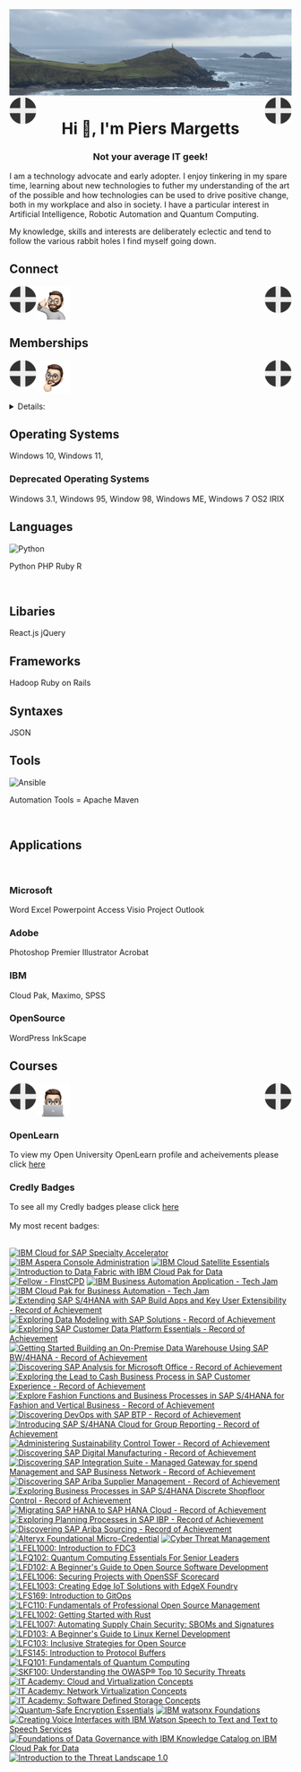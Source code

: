 <img align="centre" src="/images/image.jpeg">
<img align="left" src="/images/Flag - St Piran.svg" width="48"><img align="right" src="/images/Flag - St Piran.svg" width="48"> <h1 align="center">Hi 👋, I'm Piers Margetts</h1> 

<h3 align="center">Not your average IT geek!</h3>

I am a technology advocate and early adopter. I enjoy tinkering in my spare time, learning about new technologies to futher my understanding of the art of the possible and how technologies can be used to drive positive change, both in my workplace and also in society.
I have a particular interest in Artificial Intelligence, Robotic Automation and Quantum Computing.

My knowledge, skills and interests are deliberately eclectic and tend to follow the various rabbit holes I find myself going down.

## Connect
<img align="left" src="/images/Flag - St Piran.svg" width="48"><img align="right" src="/images/Flag - St Piran.svg" width="48"> <img height="60" align="center" src="/images/connect-sticker.png">

## Memberships
<img align="left" src="/images/Flag - St Piran.svg" width="48"><img align="right" src="/images/Flag - St Piran.svg" width="48"> <img height="60" align="center" src="/images/thoughtful-sticker.png">

<details>

<summary>Details:</summary>

[Royal Society of Arts](https://www.thersa.org/) (RSA)
<br>
[Royal Institution](https://www.rigb.org/) (Ri)
<br>
[Royal Society of Literature](https://rsliterature.org/) (RSL)
<br>
[Institute of Continuing Professional Development](https://www.cpdinstitute.org/) (iCPD)
<br>
[British Computer Society]( https://www.bcs.org/) (BCS)
<br>
[International Db2 Users Group](https://www.idug.org/home) (IDUG)
<br>
[Human Creator Alliance](https://humancreatoralliance.org/) (HCA)

</details>



## Operating Systems

Windows 10, Windows 11, 

### Deprecated Operating Systems
Windows 3.1, Windows 95, Window 98, Windows ME, Windows 7 
OS2
IRIX


## Languages

<img height="40" alt="Python" src="https://cdn.jsdelivr.net/gh/devicons/devicon/icons/python/python-original-wordmark.svg" />
          
Python PHP Ruby R

<br>

## Libaries

React.js jQuery

## Frameworks

Hadoop
Ruby on Rails

## Syntaxes

JSON

## Tools
<img height="40" alt="Ansible" src="https://cdn.jsdelivr.net/gh/devicons/devicon/icons/ansible/ansible-original-wordmark.svg" />

Automation Tools = Apache Maven
          
<br>

## Applications
               
<br>
 
### Microsoft
Word Excel Powerpoint Access Visio Project Outlook
### Adobe
Photoshop Premier Illustrator Acrobat
### IBM
Cloud Pak, Maximo, SPSS
### OpenSource
WordPress InkScape

## Courses
<img align="left" src="/images/Flag - St Piran.svg" width="48"><img align="right" src="/images/Flag - St Piran.svg" width="48">
<img height="60" align="center" src="/images/skills-sticker.png">




### OpenLearn
To view my Open University OpenLearn profile and acheivements please click [here](https://www.open.edu/openlearn/profiles/zv599976)
<br>

### Credly Badges
To see all my Credly badges please click [here](https://www.credly.com/users/piers-margetts/badges)
<br>
<br>
My most recent badges:
<br>
<br>
<!--START_SECTION:badges-->
[![IBM Cloud for SAP Specialty Accelerator](https://images.credly.com/size/110x110/images/dde9de9f-b2c7-4775-afd1-ccf1fd60795f/image.png)](http://www.credly.com/badges/1095069e-3968-4c72-96f8-fd233087e9d0 "IBM Cloud for SAP Specialty Accelerator")
[![IBM Aspera Console Administration](https://images.credly.com/size/110x110/images/e11cc013-3eed-4970-a94e-dcbc1395171a/image.png)](http://www.credly.com/badges/82ac3c8f-fe7c-4947-865e-e3f1be68f25b "IBM Aspera Console Administration")
[![IBM Cloud Satellite Essentials](https://images.credly.com/size/110x110/images/83381f66-e16d-4eff-9ae0-32699d617b4c/image.png)](http://www.credly.com/badges/cb26392e-0805-4eab-8806-220f10b0ffef "IBM Cloud Satellite Essentials")
[![Introduction to Data Fabric with IBM Cloud Pak for Data](https://images.credly.com/size/110x110/images/3507270c-4750-4e6f-91f3-94037d616d5b/image.png)](http://www.credly.com/badges/9b4d7bc7-ddc1-4201-8aed-6587ae237d3f "Introduction to Data Fabric with IBM Cloud Pak for Data")
[![Fellow - FInstCPD](https://images.credly.com/size/110x110/images/7c82ea0f-11d1-4338-a4a0-f56ab9670a93/FInst.png)](http://www.credly.com/badges/5ff91706-935f-44b3-bf13-caecab24ab5d "Fellow - FInstCPD")
[![IBM Business Automation Application - Tech Jam](https://images.credly.com/size/110x110/images/be661b3f-e44b-4391-8f3a-76478416cf70/image.png)](http://www.credly.com/badges/abcaaa6c-8c19-4933-ac4d-ea9ce6adda57 "IBM Business Automation Application - Tech Jam")
[![IBM Cloud Pak for Business Automation - Tech Jam](https://images.credly.com/size/110x110/images/9d2f19d9-cad4-4d53-83b8-d6f86e30eae4/image.png)](http://www.credly.com/badges/0547c13d-17ff-4d10-81e2-88fa186ae6f6 "IBM Cloud Pak for Business Automation - Tech Jam")
[![Extending SAP S/4HANA with SAP Build Apps and Key User Extensibility - Record of Achievement](https://images.credly.com/size/110x110/images/8f670d80-52fa-4dcc-a513-59df833b7725/image.png)](http://www.credly.com/badges/24515a3f-98f8-4ebe-a57f-a14fb72d28d9 "Extending SAP S/4HANA with SAP Build Apps and Key User Extensibility - Record of Achievement")
[![Exploring Data Modeling with SAP Solutions - Record of Achievement](https://images.credly.com/size/110x110/images/2d619579-0343-43c6-8797-b1f684e7c49f/image.png)](http://www.credly.com/badges/76b837fe-9e6e-48e6-bcfc-0397cab327d1 "Exploring Data Modeling with SAP Solutions - Record of Achievement")
[![Exploring SAP Customer Data Platform Essentials - Record of Achievement](https://images.credly.com/size/110x110/images/4f8f8320-f0f9-44a9-be05-e7fe3cd62ee9/image.png)](http://www.credly.com/badges/fc8ad9cd-00a4-4f37-96b4-40f1894c3080 "Exploring SAP Customer Data Platform Essentials - Record of Achievement")
[![Getting Started Building an On-Premise Data Warehouse Using SAP BW/4HANA - Record of Achievement](https://images.credly.com/size/110x110/images/0556d4d5-2ce9-4d5d-853b-7924cbd4ea0d/image.png)](http://www.credly.com/badges/a0904d16-7cac-4ff1-bcff-31e9de5cbbff "Getting Started Building an On-Premise Data Warehouse Using SAP BW/4HANA - Record of Achievement")
[![Discovering SAP Analysis for Microsoft Office - Record of Achievement](https://images.credly.com/size/110x110/images/e3f9018a-3c4a-437e-a3ac-f041c96135b1/image.png)](http://www.credly.com/badges/c63e15ed-7c95-43e1-a16f-aeb7c143965b "Discovering SAP Analysis for Microsoft Office - Record of Achievement")
[![Exploring the Lead to Cash Business Process in SAP Customer Experience - Record of Achievement](https://images.credly.com/size/110x110/images/80dfcff4-8f95-42fd-9da6-6fe4add38f28/image.png)](http://www.credly.com/badges/5e0f69d3-aa6a-4cc4-b09c-910377bc0c6e "Exploring the Lead to Cash Business Process in SAP Customer Experience - Record of Achievement")
[![Explore Fashion Functions and Business Processes in SAP S/4HANA for Fashion and Vertical Business - Record of Achievement](https://images.credly.com/size/110x110/images/1c25e944-a82a-4d2e-a186-5d236d178cef/image.png)](http://www.credly.com/badges/e983dd3b-28bc-4842-b518-90876ef630ca "Explore Fashion Functions and Business Processes in SAP S/4HANA for Fashion and Vertical Business - Record of Achievement")
[![Discovering DevOps with SAP BTP - Record of Achievement](https://images.credly.com/size/110x110/images/28ea48f6-2e75-4cf6-bf04-8660256d0aaa/image.png)](http://www.credly.com/badges/3bee62c4-bd35-4b97-9169-bcd511ecebed "Discovering DevOps with SAP BTP - Record of Achievement")
[![Introducing SAP S/4HANA Cloud for Group Reporting - Record of Achievement](https://images.credly.com/size/110x110/images/c84f868b-1c5a-4e25-a6e7-34f5d3cf9db0/image.png)](http://www.credly.com/badges/222fabb6-00d0-4fc0-b0f6-b68e50312a79 "Introducing SAP S/4HANA Cloud for Group Reporting - Record of Achievement")
[![Administering Sustainability Control Tower - Record of Achievement](https://images.credly.com/size/110x110/images/791f3baf-5e8b-4695-8060-e5dfee9e50a7/image.png)](http://www.credly.com/badges/b692195b-2e04-45dd-a139-7ad0a7d721cd "Administering Sustainability Control Tower - Record of Achievement")
[![Discovering SAP Digital Manufacturing - Record of Achievement](https://images.credly.com/size/110x110/images/351833ba-0f86-47b2-84a0-fd5561c7f687/image.png)](http://www.credly.com/badges/95341f12-2ca5-4abe-92b6-18a7b982cfcb "Discovering SAP Digital Manufacturing - Record of Achievement")
[![Discovering SAP Integration Suite - Managed Gateway for spend Management and SAP Business Network - Record of Achievement](https://images.credly.com/size/110x110/images/2f59a775-b4b6-497b-bb35-1af936c556a5/image.png)](http://www.credly.com/badges/83766925-8cba-4ab6-aa51-07d012011231 "Discovering SAP Integration Suite - Managed Gateway for spend Management and SAP Business Network - Record of Achievement")
[![Discovering SAP Ariba Supplier Management - Record of Achievement](https://images.credly.com/size/110x110/images/3a108940-35d7-4430-bb78-053087fb5e3f/image.png)](http://www.credly.com/badges/8bb22bbe-59d1-438a-a7c6-e5de4c18bfd9 "Discovering SAP Ariba Supplier Management - Record of Achievement")
[![Exploring Business Processes in SAP S/4HANA Discrete Shopfloor Control - Record of Achievement](https://images.credly.com/size/110x110/images/aba5244a-cafa-4d46-8b14-4398fc966ecf/image.png)](http://www.credly.com/badges/c675de0c-9a16-4a0e-abca-5fda34b2db56 "Exploring Business Processes in SAP S/4HANA Discrete Shopfloor Control - Record of Achievement")
[![Migrating SAP HANA to SAP HANA Cloud - Record of Achievement](https://images.credly.com/size/110x110/images/1b005762-998d-4ee3-a8f7-6443c9ea29ba/image.png)](http://www.credly.com/badges/c56b34c3-59c0-433b-89fd-89709acca6d2 "Migrating SAP HANA to SAP HANA Cloud - Record of Achievement")
[![Exploring Planning Processes in SAP IBP - Record of Achievement](https://images.credly.com/size/110x110/images/f320d705-6440-4650-9311-d653087300d6/image.png)](http://www.credly.com/badges/39e285e3-2a18-4520-acde-d128918a99d1 "Exploring Planning Processes in SAP IBP - Record of Achievement")
[![Discovering SAP Ariba Sourcing - Record of Achievement](https://images.credly.com/size/110x110/images/d401f56b-30b6-447e-91ce-1b0e56316d8d/image.png)](http://www.credly.com/badges/112298d2-35cd-402f-ab1d-554813536c41 "Discovering SAP Ariba Sourcing - Record of Achievement")
[![Alteryx Foundational Micro-Credential](https://images.credly.com/size/110x110/images/1ec9c0f8-60f4-4c96-8fc8-2442b9022a12/image.png)](http://www.credly.com/badges/589367f0-417a-4df2-b52c-0ddd9d06896f "Alteryx Foundational Micro-Credential")
[![Cyber Threat Management](https://images.credly.com/size/110x110/images/db0c30ee-607c-48df-a15f-60b983ccd83f/Cyber_Threat_Management.png)](http://www.credly.com/badges/49d16320-35c8-484b-a8b5-224dc62a671c "Cyber Threat Management")
[![LFEL1000: Introduction to FDC3](https://images.credly.com/size/110x110/images/8cf37920-1a54-4f32-be79-76def7c2224a/image.png)](http://www.credly.com/badges/2dd8c507-ebd6-4844-b5e9-b2c63b1c1c1b "LFEL1000: Introduction to FDC3")
[![LFQ102: Quantum Computing Essentials For Senior Leaders](https://images.credly.com/size/110x110/images/953dd23a-a065-4e8c-aadc-b8e7ef3b9f8e/image.png)](http://www.credly.com/badges/ef31bf2c-e7ca-4d25-b630-a98e69222fed "LFQ102: Quantum Computing Essentials For Senior Leaders")
[![LFD102: A Beginner's Guide to Open Source Software Development](https://images.credly.com/size/110x110/images/8d609bdc-7aea-480d-9fc8-78485af20828/LF_logobadge.png)](http://www.credly.com/badges/40fde7d6-1b39-448a-9d0a-a7dba3ef7b5b "LFD102: A Beginner's Guide to Open Source Software Development")
[![LFEL1006: Securing Projects with OpenSSF Scorecard](https://images.credly.com/size/110x110/images/af51d19f-dbac-46db-ad28-6fdab8048be1/image.png)](http://www.credly.com/badges/30bb63d3-b317-49d5-b4cc-7b6bde4472e7 "LFEL1006: Securing Projects with OpenSSF Scorecard")
[![LFEL1003: Creating Edge IoT Solutions with EdgeX Foundry](https://images.credly.com/size/110x110/images/da21f449-682a-459a-9028-7947f6148446/image.png)](http://www.credly.com/badges/dc5ab758-b124-4c95-b69d-abbc69a8abad "LFEL1003: Creating Edge IoT Solutions with EdgeX Foundry")
[![LFS169: Introduction to GitOps](https://images.credly.com/size/110x110/images/5426612d-4ded-4408-bfaa-dbe3210f9cf9/LF_logobadge.png)](http://www.credly.com/badges/d37eec72-4312-481e-9b87-33cbbbcc9537 "LFS169: Introduction to GitOps")
[![LFC110: Fundamentals of Professional Open Source Management](https://images.credly.com/size/110x110/images/1719bbab-f97e-4160-9487-beaa0e0a28f5/Training_Badges_Master_osbestpractices.png)](http://www.credly.com/badges/85732267-5db1-4585-90fc-e39e980e6b91 "LFC110: Fundamentals of Professional Open Source Management")
[![LFEL1002: Getting Started with Rust](https://images.credly.com/size/110x110/images/7d81b7f6-785e-44b7-8be3-fdf95d153712/image.png)](http://www.credly.com/badges/fe35cd24-fee5-4414-b60d-06525eec27c2 "LFEL1002: Getting Started with Rust")
[![LFEL1007: Automating Supply Chain Security: SBOMs and Signatures](https://images.credly.com/size/110x110/images/3ca1d92e-0ffb-49bd-ba51-7b680fcb0c35/image.png)](http://www.credly.com/badges/8b3633cd-a22e-4950-8a32-0da14e2a91b9 "LFEL1007: Automating Supply Chain Security: SBOMs and Signatures")
[![LFD103: A Beginner's Guide to Linux Kernel Development](https://images.credly.com/size/110x110/images/43062c7b-bef9-48af-8a69-4c2a47b311ba/LF_logobadge.png)](http://www.credly.com/badges/58be4265-da68-4210-81eb-ec557d3a8b69 "LFD103: A Beginner's Guide to Linux Kernel Development")
[![LFC103: Inclusive Strategies for Open Source](https://images.credly.com/size/110x110/images/efe84d8d-e7a9-48ee-81b4-2e0dd0e141fa/Training_Badges_Master_osbestpractices.png)](http://www.credly.com/badges/ab487fd5-233e-4e33-b24b-7a303e631965 "LFC103: Inclusive Strategies for Open Source")
[![LFS145: Introduction to Protocol Buffers](https://images.credly.com/size/110x110/images/f9690b1b-e389-4956-97be-a425bb03cbaa/image.png)](http://www.credly.com/badges/880ccc93-aa81-4d4e-b769-9181d6494b0a "LFS145: Introduction to Protocol Buffers")
[![LFQ101: Fundamentals of Quantum Computing](https://images.credly.com/size/110x110/images/e85903f3-153e-4ec4-bf39-53990a932e46/image.png)](http://www.credly.com/badges/9fd3e2e3-a0e6-43c8-ac7b-9bf772adc31e "LFQ101: Fundamentals of Quantum Computing")
[![SKF100: Understanding the OWASP® Top 10 Security Threats](https://images.credly.com/size/110x110/images/64bd404e-d483-4d1b-868b-477ae700fef9/image.png)](http://www.credly.com/badges/01532d38-9261-4ba4-b781-a83cd0946e84 "SKF100: Understanding the OWASP® Top 10 Security Threats")
[![IT Academy: Cloud and Virtualization Concepts](https://images.credly.com/size/110x110/images/8ca28f8d-5ac0-49d7-b783-608cd4a61072/image.png)](http://www.credly.com/badges/57ba5216-795a-41ac-be3b-759be6baac32 "IT Academy: Cloud and Virtualization Concepts")
[![IT Academy: Network Virtualization Concepts](https://images.credly.com/size/110x110/images/930cc3e4-8a2e-41ae-84b8-40fcf471f786/image.png)](http://www.credly.com/badges/9f966ceb-f218-48c9-be45-58d6e08605d6 "IT Academy: Network Virtualization Concepts")
[![IT Academy: Software Defined Storage Concepts](https://images.credly.com/size/110x110/images/8402299b-f265-4a94-bfea-08fc925e7d0b/image.png)](http://www.credly.com/badges/af137031-c00e-477f-ad0f-83fc345d11c1 "IT Academy: Software Defined Storage Concepts")
[![Quantum-Safe Encryption Essentials](https://images.credly.com/size/110x110/images/c3041175-4d80-4950-93d8-ddcab73369ee/image.png)](http://www.credly.com/badges/50a73d78-8f71-4e86-a46f-95f9dea117a6 "Quantum-Safe Encryption Essentials")
[![IBM watsonx Foundations](https://images.credly.com/size/110x110/images/abe89eb9-1cea-4c04-a81c-024d8741299d/image.png)](http://www.credly.com/badges/95ce5f95-16c9-4bb9-bf83-0e9322a5699a "IBM watsonx Foundations")
[![Creating Voice Interfaces with IBM Watson Speech to Text and Text to Speech Services](https://images.credly.com/size/110x110/images/f289ae45-306c-4eef-aade-43bd5911459c/image.png)](http://www.credly.com/badges/26cf4642-b808-4548-b7d4-09461fb9b992 "Creating Voice Interfaces with IBM Watson Speech to Text and Text to Speech Services")
[![Foundations of Data Governance with IBM Knowledge Catalog on IBM Cloud Pak for Data](https://images.credly.com/size/110x110/images/2da07672-7b39-4de3-9668-d16ee48fc7cc/image.png)](http://www.credly.com/badges/945a4b1f-01f6-4147-b22a-6fee96a2a5b5 "Foundations of Data Governance with IBM Knowledge Catalog on IBM Cloud Pak for Data")
[![Introduction to the Threat Landscape 1.0](https://images.credly.com/size/110x110/images/8395e492-f8aa-4617-a258-6c844f628fa2/image.png)](http://www.credly.com/badges/ebf10270-cc74-4cfa-9211-001a1da5c214 "Introduction to the Threat Landscape 1.0")
<!--END_SECTION:badges-->

